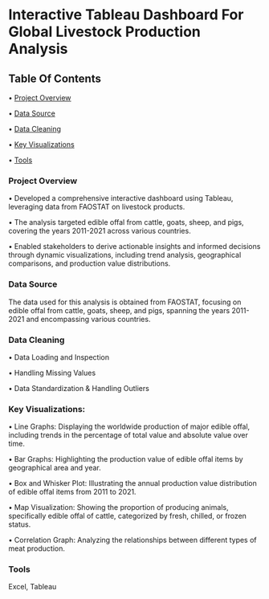 # Interactive Tableau Dashboard For Global Livestock Production Analysis

## Table Of Contents
•	[Project Overview](#project-overview)

•	[Data Source](#data-source)

•	[Data Cleaning](#data-cleaning)

•	[Key Visualizations](#key-visualizations)

•	[Tools](#tools)

### Project Overview
•	Developed a comprehensive interactive dashboard using Tableau, leveraging data from FAOSTAT on livestock products.

•	The analysis targeted edible offal from cattle, goats, sheep, and pigs, covering the years 2011-2021 across various countries.

•	Enabled stakeholders to derive actionable insights and informed decisions through dynamic visualizations, including trend analysis, geographical comparisons, and production value distributions.

### Data Source
The data used for this analysis is obtained from FAOSTAT, focusing on edible offal from cattle, goats, sheep, and pigs, spanning the years 2011-2021 and encompassing various countries.

### Data Cleaning
•	Data Loading and Inspection

•	Handling Missing Values

•	Data Standardization & Handling Outliers


### Key Visualizations:
•	Line Graphs: Displaying the worldwide production of major edible offal, including trends in the percentage of total value and absolute value over time.

•	Bar Graphs: Highlighting the production value of edible offal items by geographical area and year.

•	Box and Whisker Plot: Illustrating the annual production value distribution of edible offal items from 2011 to 2021.

•	Map Visualization: Showing the proportion of producing animals, specifically edible offal of cattle, categorized by fresh, chilled, or frozen status.

•	Correlation Graph: Analyzing the relationships between different types of meat production.

### Tools
Excel, Tableau
